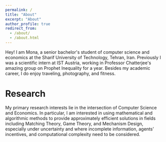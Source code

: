 ```yaml
---
permalink: /
title: "About"
excerpt: "About"
author_profile: true
redirect_from: 
  - /about/
  - /about.html
---
```


Hey! I am Mona, a senior bachelor's student of computer science and economics at the Sharif University of Technology, Tehran, Iran. Previously I was a scientific intern at IST Austria, working in Professor Chatterjee's amazing group on Prophet Inequality for a year. Besides my academic career, I do enjoy traveling, photography, and fitness. 

Research
======
My primary research interests lie in the intersection of Computer Science and Economics. In particular, I am interested in using mathematical and algorithmic methods to provide approximately efficient solutions in fields including Matching Theory, Game Theory, and Mechanism Design, especially under uncertainty and where incomplete information, agents’ incentives, and computational complexity need to be considered. 


